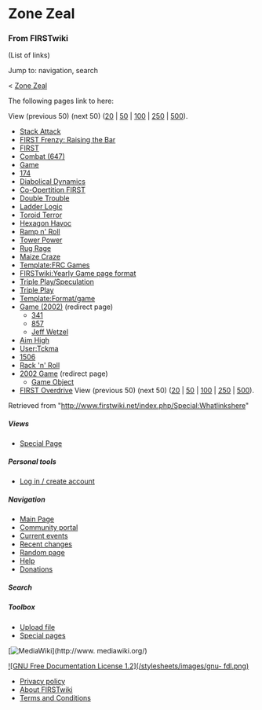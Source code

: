 # Zone Zeal

### From FIRSTwiki

(List of links)

Jump to: navigation, search

&lt; [Zone Zeal](/index.php?title=Zone_Zeal&redirect=no "Zone Zeal" )  

The following pages link to here:

View (previous 50) (next 50)
([20](/index.php?title=Special:Whatlinkshere/Zone_Zeal&limit=20&from=0
"Special:Whatlinkshere/Zone Zeal" ) |
[50](/index.php?title=Special:Whatlinkshere/Zone_Zeal&limit=50&from=0
"Special:Whatlinkshere/Zone Zeal" ) |
[100](/index.php?title=Special:Whatlinkshere/Zone_Zeal&limit=100&from=0
"Special:Whatlinkshere/Zone Zeal" ) |
[250](/index.php?title=Special:Whatlinkshere/Zone_Zeal&limit=250&from=0
"Special:Whatlinkshere/Zone Zeal" ) |
[500](/index.php?title=Special:Whatlinkshere/Zone_Zeal&limit=500&from=0
"Special:Whatlinkshere/Zone Zeal" )).

  * [Stack Attack](/index.php/Stack_Attack "Stack Attack" )
  * [FIRST Frenzy: Raising the Bar](/index.php/FIRST_Frenzy:_Raising_the_Bar "FIRST Frenzy: Raising the Bar" )
  * [FIRST](/index.php/FIRST "FIRST" )
  * [Combat (647)](/index.php/Combat_%28647%29 "Combat \(647\)" )
  * [Game](/index.php/Game "Game" )
  * [174](/index.php/174 "174" )
  * [Diabolical Dynamics](/index.php/Diabolical_Dynamics "Diabolical Dynamics" )
  * [Co-Opertition FIRST](/index.php/Co-Opertition_FIRST "Co-Opertition FIRST" )
  * [Double Trouble](/index.php/Double_Trouble "Double Trouble" )
  * [Ladder Logic](/index.php/Ladder_Logic "Ladder Logic" )
  * [Toroid Terror](/index.php/Toroid_Terror "Toroid Terror" )
  * [Hexagon Havoc](/index.php/Hexagon_Havoc "Hexagon Havoc" )
  * [Ramp n' Roll](/index.php/Ramp_n%27_Roll "Ramp n' Roll" )
  * [Tower Power](/index.php/Tower_Power "Tower Power" )
  * [Rug Rage](/index.php/Rug_Rage "Rug Rage" )
  * [Maize Craze](/index.php/Maize_Craze "Maize Craze" )
  * [Template:FRC Games](/index.php/Template:FRC_Games "Template:FRC Games" )
  * [FIRSTwiki:Yearly Game page format](/index.php/FIRSTwiki:Yearly_Game_page_format "FIRSTwiki:Yearly Game page format" )
  * [Triple Play/Speculation](/index.php/Triple_Play/Speculation "Triple Play/Speculation" )
  * [Triple Play](/index.php/Triple_Play "Triple Play" )
  * [Template:Format/game](/index.php/Template:Format/game "Template:Format/game" )
  * [Game (2002)](/index.php?title=Game_%282002%29&redirect=no "Game \(2002\)" ) (redirect page) 
    * [341](/index.php/341 "341" )
    * [857](/index.php/857 "857" )
    * [Jeff Wetzel](/index.php/Jeff_Wetzel "Jeff Wetzel" )
  * [Aim High](/index.php/Aim_High "Aim High" )
  * [User:Tckma](/index.php/User:Tckma "User:Tckma" )
  * [1506](/index.php/1506 "1506" )
  * [Rack 'n' Roll](/index.php/Rack_%27n%27_Roll "Rack 'n' Roll" )
  * [2002 Game](/index.php?title=2002_Game&redirect=no "2002 Game" ) (redirect page) 
    * [Game Object](/index.php/Game_Object "Game Object" )
  * [FIRST Overdrive](/index.php/FIRST_Overdrive "FIRST Overdrive" )
View (previous 50) (next 50)
([20](/index.php?title=Special:Whatlinkshere/Zone_Zeal&limit=20&from=0
"Special:Whatlinkshere/Zone Zeal" ) |
[50](/index.php?title=Special:Whatlinkshere/Zone_Zeal&limit=50&from=0
"Special:Whatlinkshere/Zone Zeal" ) |
[100](/index.php?title=Special:Whatlinkshere/Zone_Zeal&limit=100&from=0
"Special:Whatlinkshere/Zone Zeal" ) |
[250](/index.php?title=Special:Whatlinkshere/Zone_Zeal&limit=250&from=0
"Special:Whatlinkshere/Zone Zeal" ) |
[500](/index.php?title=Special:Whatlinkshere/Zone_Zeal&limit=500&from=0
"Special:Whatlinkshere/Zone Zeal" )).

Retrieved from "<http://www.firstwiki.net/index.php/Special:Whatlinkshere>"

##### Views

  * [Special Page](/index.php/Special:Whatlinkshere/Zone_Zeal)

##### Personal tools

  * [Log in / create account](/index.php?title=Special:Userlogin&returnto=Special:Whatlinkshere)

[](/index.php/Main_Page "Main Page" )

##### Navigation

  * [Main Page](/index.php/Main_Page)
  * [Community portal](/index.php/FIRSTwiki:Community_portal)
  * [Current events](/index.php/Current_events)
  * [Recent changes](/index.php/Special:Recentchanges)
  * [Random page](/index.php/Special:Random)
  * [Help](/index.php/Help:Contents)
  * [Donations](/index.php/FIRSTwiki:Site_support)

##### Search



##### Toolbox

  * [Upload file](/index.php/Special:Upload)
  * [Special pages](/index.php/Special:Specialpages)

[![MediaWiki](/skins/common/images/poweredby_mediawiki_88x31.png)](http://www.
mediawiki.org/)

[![GNU Free Documentation License 1.2](/stylesheets/images/gnu-
fdl.png)](http://www.gnu.org/copyleft/fdl.html)

  * [Privacy policy](/index.php/FIRSTwiki:Privacy_policy "FIRSTwiki:Privacy policy" )
  * [About FIRSTwiki](/index.php/FIRSTwiki:About "FIRSTwiki:About" )
  * [Terms and Conditions](/index.php/FIRSTwiki:Terms_and_conditions "FIRSTwiki:Terms and conditions" )

